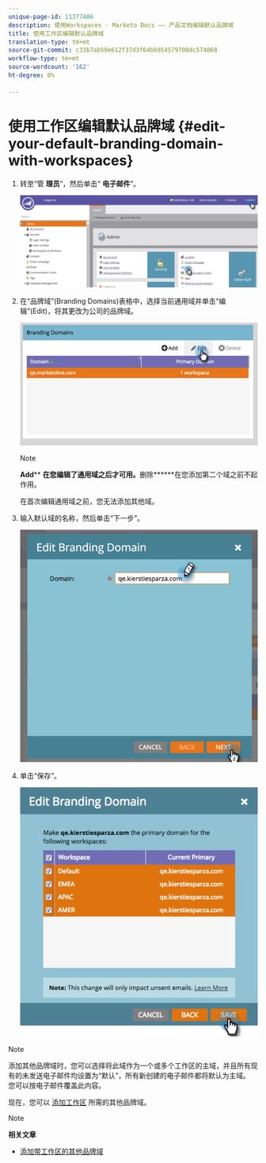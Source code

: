 ```yaml
---
unique-page-id: 11377406
description: 使用Workspaces - Marketo Docs —— 产品文档编辑默认品牌域
title: 使用工作区编辑默认品牌域
translation-type: tm+mt
source-git-commit: c33b7ab59e612f37d3f64bb954579700dc574068
workflow-type: tm+mt
source-wordcount: '162'
ht-degree: 0%

---
```



# 使用工作区编辑默认品牌域 {#edit-your-default-branding-domain-with-workspaces}

1. 转至“管 **理员**”，然后单击“ **电子邮件**”。

   ![](assets/image2016-6-29-16-3a42-3a20.png)

1. 在“品牌域”(Branding Domains)表格中，选择当前通用域并单击“编辑”(Edit)，将其更改为公司的品牌域。

   ![](assets/image2016-8-12-10-3a30-3a34.png)

   >[!NOTE]
   >
   >**Add**** **在您编辑了通用域之后才可用。**&#x200B;删除&#x200B;******在您添加第二个域之前不起作用。
   >
   >在首次编辑通用域之前，您无法添加其他域。

1. 输入默认域的名称，然后单击“下一步”。

   ![](assets/image2016-8-12-10-3a32-3a31.png)

1. 单击“保存”。

   ![](assets/edit-branding-domain-9-12-16-hand.png)

>[!NOTE]
>
>添加其他品牌域时，您可以选择将此域作为一个或多个工作区的主域，并且所有现有的未发送电子邮件均设置为“默认”，所有新创建的电子邮件都将默认为主域。 您可以按电子邮件覆盖此内容。

现在，您可以 [添加工作区](add-an-additional-branding-domain-with-workspaces.md) 所需的其他品牌域。

>[!NOTE]
>
>**相关文章**
>
>* [添加带工作区的其他品牌域](add-an-additional-branding-domain-with-workspaces.md)

